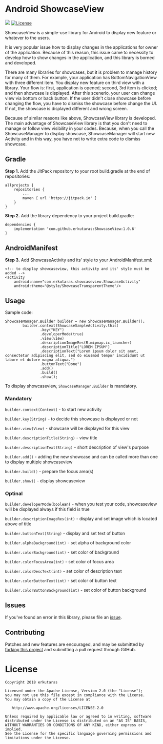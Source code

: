 # Android ShowcaseView
[![](https://jitpack.io/v/erkutaras/ShowcaseView.svg)](https://jitpack.io/#erkutaras/ShowcaseView)
[![License](https://img.shields.io/badge/License-Apache%202.0-blue.svg)](https://opensource.org/licenses/Apache-2.0)

ShowcaseView is a simple-use library for Android to display new feature or whatever to the users.

It is very popular issue how to display changes in the applications for owner of the application. Because of this reason, this issue came to necessity to develop how to show changes in the application, and this library is borned and developed.

There are many libraries for showcases, but it is problem to manage history for many of them. For example, your application has BottomNavigationView with three different item. You display new feature on third view with a library. Your flow is: first, application is opened; second, 3rd item is clicked; and then showcase is displayed. After this scenerio, your user can change view via bottom or back button. If the user didn't close showcase before changing the flow, you have to dismiss the showcase before change the UI. If not, the showcase is displayed different and wrong screen.

Because of similar reasons like above, ShowcaseView library is developed. The main advantage of ShowcaseView library is that you don't need to manage or follow view visibility in your codes. Because, when you call the ShowcaseManager to display showcase, ShowcaseManager will start new Activity and in this way, you have not to write extra code to dismiss showcase.

## Gradle

**Step 1.** Add the JitPack repository to your root build.gradle at the end of repositories:
```
allprojects {
    repositories {
        ...
        maven { url 'https://jitpack.io' }
    }
}
```

**Step 2.** Add the library dependency to your project build.gradle:
```
dependencies {
    implementation 'com.github.erkutaras:ShowcaseView:1.0.6'
}
```

## AndroidManifest

**Step 3.** Add ShowcaseActivity and its' style to your AndroidManifest.xml:
```
<!-- to display showcaseview, this activity and its' style must be added -->
<activity
    android:name="com.erkutaras.showcaseview.ShowcaseActivity"
    android:theme="@style/ShowcaseTransparentTheme"/>
```

## Usage

Sample code:
```
ShowcaseManager.Builder builder = new ShowcaseManager.Builder();
        builder.context(ShowcaseSampleActivity.this)
                .key("KEY")
                .developerMode(true)
                .view(view)
                .descriptionImageRes(R.mipmap.ic_launcher)
                .descriptionTitle("LOREM IPSUM")
                .descriptionText("Lorem ipsum dolor sit amet, consectetur adipiscing elit, sed do eiusmod tempor incididunt ut labore et dolore magna aliqua.")
                .buttonText("Done")
                .add()
                .build()
                .show();
```

To display showcaseview, `ShowcaseManager.Builder` is mandatory.

### Mandatory

`builder.context(Context)` - to start new activity

`builder.key(String)` - to decide this showcase is displayed or not

`builder.view(View)` - showcase will be displayed for this view

`builder.descriptionTitle(String)` - view title

`builder.descriptionText(String)` - short description of view's purpose

`builder.add()` - adding the new showcase and can be called more than one to display multiple showcaseview

`builder.build()` - prepare the focus area(s)

`builder.show()` - display showcaseview

### Optinal

`builder.developerMode(boolean)` - when you test your code, showcaseview will be displayed always if this field is true

`builder.descriptionImageRes(int)` - display and set image which is located above of title

`builder.buttonText(String)` - display and set text of button

`builder.alphaBackground(int)` - set alpha of background color

`builder.colorBackground(int)` - set color of background

`builder.colorFocusArea(int)` - set color of focus area

`builder.colorDescText(int)` - set color of description text

`builder.colorButtonText(int)` - set color of button text

`builder.colorButtonBackground(int)` - set color of button background

## Issues

If you've found an error in this library, please file an [issue][1].

## Contributing

Patches and new features are encouraged, and may be submitted by [forking this project][2] and submitting a pull request through GitHub. 

[1]: https://github.com/erkutaras/ShowcaseView/issues
[2]: https://github.com/erkutaras/ShowcaseView/fork

# License

    Copyright 2018 erkutaras

    Licensed under the Apache License, Version 2.0 (the "License");
    you may not use this file except in compliance with the License.
    You may obtain a copy of the License at

       http://www.apache.org/licenses/LICENSE-2.0

    Unless required by applicable law or agreed to in writing, software
    distributed under the License is distributed on an "AS IS" BASIS,
    WITHOUT WARRANTIES OR CONDITIONS OF ANY KIND, either express or implied.
    See the License for the specific language governing permissions and
    limitations under the License.
